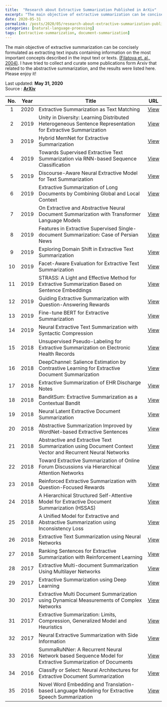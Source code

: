 ```yaml
---
title:  "Research about Extractive Summarization Published in ArXiv"
excerpt: "The main objective of extractive summarization can be concisely formulated as extracting text inputs containing information on the most important concepts described in the input text or texts.  I have tried to collect and curate some publications form Arxiv that related to the extractive summarization, and the results were listed here. Please enjoy it! "
date: 2020-05-31
permalink: /posts/2020/05/research-about-extractive-summarization-published-in-arxiv/
categories: [natural-language-proessing]
tags: [extractive-summarization, document-summarization]
---
```


The main objective of extractive summarization can be concisely formulated as extracting text inputs containing information on the most important concepts described in the input text or texts. [(Filatova et. al., 2004)](https://www.aclweb.org/anthology/W04-1017). I have tried to collect and curate some publications form Arxiv that related to the abstractive summarization, and the results were listed here. Please enjoy it! 

Last updated: **May 31, 2020** <br />
Source      : [**ArXiv**](https://arxiv.org/)

|No.| Year  |  Title | URL      |
|:-:| :---: | ------ | :------: |
|1|2020|Extractive Summarization as Text Matching| [View](https://arxiv.org/abs/2004.08795) |
|2|2019|Unity in Diversity: Learning Distributed Heterogeneous Sentence Representation for Extractive Summarization| [View](https://arxiv.org/abs/1912.11688) |
|3|2019|Hybrid MemNet for Extractive Summarization| [View](https://arxiv.org/abs/1912.11701) |
|4|2019|Towards Supervised Extractive Text Summarization via RNN-based Sequence Classification| [View](https://arxiv.org/abs/1911.06121) |
|5|2019|Discourse-Aware Neural Extractive Model for Text Summarization| [View](https://arxiv.org/abs/1910.14142) |
|6|2019|Extractive Summarization of Long Documents by Combining Global and Local Context| [View](https://arxiv.org/abs/1909.08089) |
|7|2019|On Extractive and Abstractive Neural Document Summarization with Transformer Language Models| [View](https://arxiv.org/abs/1909.03186) |
|8|2019|Features in Extractive Supervised Single-document Summarization: Case of Persian News| [View](https://arxiv.org/abs/1909.02776) |
|9|2019|Exploring Domain Shift in Extractive Text Summarization| [View](https://arxiv.org/abs/1908.11664) |
|10|2019|Facet-Aware Evaluation for Extractive Text Summarization| [View](https://arxiv.org/abs/1908.10383) |
|11|2019|STRASS: A Light and Effective Method for Extractive Summarization Based on Sentence Embeddings| [View](https://arxiv.org/abs/1907.07323) |
|12|2019|Guiding Extractive Summarization with Question-Answering Rewards| [View](https://arxiv.org/abs/1904.02321) |
|13|2019|Fine-tune BERT for Extractive Summarization| [View](https://arxiv.org/abs/1903.10318) |
|14|2019|Neural Extractive Text Summarization with Syntactic Compression| [View](https://arxiv.org/abs/1902.00863) |
|15|2018|Unsupervised Pseudo-Labeling for Extractive Summarization on Electronic Health Records| [View](https://arxiv.org/abs/1811.08040) |
|16|2018|DeepChannel: Salience Estimation by Contrastive Learning for Extractive Document Summarization| [View](https://arxiv.org/abs/1811.02394) |
|17|2018|Extractive Summarization of EHR Discharge Notes| [View](https://arxiv.org/abs/1810.12085) |
|18|2018|BanditSum: Extractive Summarization as a Contextual Bandit| [View](https://arxiv.org/abs/1809.09672) |
|19|2018|Neural Latent Extractive Document Summarization| [View](https://arxiv.org/abs/1808.07187) |
|20|2018|Abstractive Summarization Improved by WordNet-based Extractive Sentences| [View](https://arxiv.org/abs/1808.01426) |
|21|2018|Abstractive and Extractive Text Summarization using Document Context Vector and Recurrent Neural Networks| [View](https://arxiv.org/abs/1807.08000) |
|22|2018|Toward Extractive Summarization of Online Forum Discussions via Hierarchical Attention Networks| [View](https://arxiv.org/abs/1805.10390) |
|23|2018|Reinforced Extractive Summarization with Question-Focused Rewards| [View](https://arxiv.org/abs/1805.10392) |
|24|2018|A Hierarchical Structured Self-Attentive Model for Extractive Document Summarization (HSSAS)| [View](https://arxiv.org/abs/1805.07799) |
|25|2018|A Unified Model for Extractive and Abstractive Summarization using Inconsistency Loss| [View](https://arxiv.org/abs/1805.06266) |
|26|2018|Extractive Text Summarization using Neural Networks| [View](https://arxiv.org/abs/1802.10137) |
|27|2018|Ranking Sentences for Extractive Summarization with Reinforcement Learning| [View](https://arxiv.org/abs/1802.08636) |
|28|2017|Extractive Multi-document Summarization Using Multilayer Networks| [View](https://arxiv.org/abs/1711.02608) |
|29|2017|Extractive Summarization using Deep Learning| [View](https://arxiv.org/abs/1708.04439) |
|30|2017|Extractive Multi Document Summarization using Dynamical Measurements of Complex Networks| [View](https://arxiv.org/abs/1708.01769) |
|31|2017|Extractive Summarization: Limits, Compression, Generalized Model and Heuristics| [View](https://arxiv.org/abs/1704.05550) |
|32|2017|Neural Extractive Summarization with Side Information| [View](https://arxiv.org/abs/1704.04530) |
|33|2016|SummaRuNNer: A Recurrent Neural Network based Sequence Model for Extractive Summarization of Documents| [View](https://arxiv.org/abs/1611.04230) |
|34|2016|Classify or Select: Neural Architectures for Extractive Document Summarization| [View](https://arxiv.org/abs/1611.04244) |
|35|2016|Novel Word Embedding and Translation-based Language Modeling for Extractive Speech Summarization| [View](https://arxiv.org/abs/1607.06532) |
